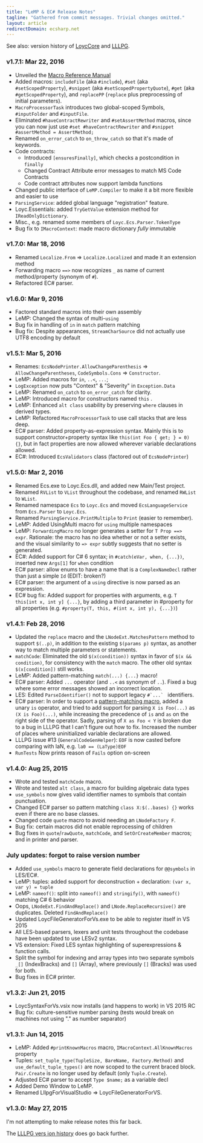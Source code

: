 ```yaml
---
title: "LeMP & EC# Release Notes"
tagline: "Gathered from commit messages. Trivial changes omitted."
layout: article
redirectDomain: ecsharp.net
---
```


See also: version history of [LoycCore](http://core.loyc.net/version-history.html) and [LLLPG](/lllpg/version-history.html).

### v1.7.1: Mar 22, 2016 ###

- Unveiled the [Macro Reference Manual](reference.html)
- Added macros: `includeFile` (aka `#include`), `#set` (aka `#setScopedProperty`), `#snippet` (aka `#setScopedPropertyQuote`), `#get` (aka `#getScopedProperty`), and `replacePP` (`replace` plus preprocessing of initial parameters).
- `MacroProcessorTask` introduces two global-scoped Symbols, `#inputFolder` and `#inputFile`.
- Eliminated `#haveContractRewriter` and `#setAssertMethod` macros, since you can now just use `#set #haveContractRewriter` and `#snippet #assertMethod = AssertMethod;`
- Renamed `on_error_catch` to `on_throw_catch` so that it's made of keywords.
- Code contracts:
    - Introduced `[ensuresFinally]`, which checks a postcondition in `finally`
    - Changed Contract Attribute error messages to match MS Code Contracts
    - Code contract attributes now support lambda functions
- Changed public interface of `LeMP.Compiler` to make it a bit more flexible and easier to use
- `ParsingService`: added global language "registration" feature.
- Loyc.Essentials: added `TryGetValue` extension method for `IReadOnlyDictionary`.
- Misc., e.g. renamed some members of `Loyc.Ecs.Parser.TokenType`
- Bug fix to `IMacroContext`: made macro dictionary _fully_ immutable

### v1.7.0: Mar 18, 2016 ###

- Renamed `Localize.From` => `Localize.Localized` and made it an extension method
- Forwarding macro `==>` now recognizes `_` as name of current method/property (synonym of `#`).
- Refactored EC# parser.

### v1.6.0: Mar 9, 2016 ###

- Factored standard macros into their own assembly
- LeMP: Changed the syntax of multi-`using`
- Bug fix in handling of `in` in `match` pattern matching
- Bug fix: Despite appearances, `StreamCharSource` did not actually use UTF8 encoding by default

### v1.5.1: Mar 5, 2016 ###

- Renames: `EcsNodePrinter.AllowChangeParenthesis` => `AllowChangeParentheses`, `CodeSymbols.Cons` => `Constructor`.
- LeMP: Added macros for `in`, `..<`, `...`;
- `LogException` now puts "Context" & "Severity" in `Exception.Data`
- LeMP: Renamed `on_catch` to `on_error_catch` for clarity.
- LeMP: Introduced macro for constructors named `this` .
- LeMP: Enhanced `alt class` usability by preserving `where` clauses in derived types. 
- LeMP: Refactored `MacroProcessorTask` to use call stacks that are less deep.
- EC# parser: Added property-as-expression syntax. Mainly this is to support constructor+property syntax like `this(int Foo { get; } = 0) {}`, but in fact properties are now allowed wherever variable declarations allowed.
- EC#: Introduced `EcsValidators` class (factored out of `EcsNodePrinter`)

### v1.5.0: Mar 2, 2016 ###

- Renamed Ecs.exe to Loyc.Ecs.dll, and added new Main/Test project.
- Renamed `RVList` to `VList` throughout the codebase, and renamed `RWList` to `WList`.
- Renamed namespace `Ecs` to `Loyc.Ecs` and moved `EcsLanguageService` from `Ecs.Parser` to `Loyc.Ecs`.
- Renamed `ParsingService.PrintMultiple` to `Print` (easier to remember).
- LeMP: Added UsingMulti macro for `using` multiple namespaces
- LeMP: `ForwardingMacro` no longer generates a setter for `T Prop ==> expr`. Rationale: the macro has no idea whether or not a setter exists, and the visual similarity to `=> expr` subtly suggests that no setter is generated.
- EC#: Added support for C# 6 syntax; in `#catch(eVar, when, {...})`, inserted new `Args[1]`  for `when` condition
- EC# parser: allow enums to have a name that is a `ComplexNameDecl` rather than just a simple `Id` (EDIT: broken?)
- EC# parser: the argument of a `using` directive is now parsed as an expression.
- EC# bug fix: Added support for properties with arguments, e.g. `T this[int x, int y] {...}`, by adding a third parameter in #property for all properties (e.g. `#property(T, this, #(int x, int y), {...})`)

### v1.4.1: Feb 28, 2016 ###

- Updated the `replace` macro and the `LNodeExt.MatchesPattern` method to support `$(..p)`, in addition to the existing `$(params p)` syntax, as another way to match multiple parameters or statements.
- `matchCode`: Eliminated the old `$(x(condition))` syntax in favor of `$(x && condition)`, for consistency with the `match` macro. The other old syntax `$(x[condition])` still works.
- LeMP: Added pattern-matching `match(...) {...}` macro!
- EC# parser: Added `...` operator (and `..<` as synonym of `..`). Fixed a bug where some error messages showed an incorrect location.
- LES: Edited `ParseIdentifier()` not to support legacy ``#`...` `` identifiers.
- EC# parser: In order to support a [pattern-matching macro](pattern-matching.html), added a unary `is` operator, and tried to add support for parsing `X is Foo(...)` as `(X is Foo)(...)`, while increasing the precedence of `is` and `as` on the right side of the operator. Sadly, parsing of `X as Foo < Y` is broken due to a bug in LLLPG that I can't figure out how to fix. Increased the number of places where uninitialized variable declarations are allowed.
- LLLPG issue #13 (`GeneralCodeGenHelper`): `EOF` is now casted before comparing with laN, e.g. `la0 == (LaType)EOF`
- `RunTests` Now prints reason of `Fails` option on-screen

### v1.4.0: Aug 25, 2015 ###

- Wrote and tested `matchCode` macro.
- Wrote and tested `alt class`, a macro for building algebraic data types
- `use_symbols` now gives valid identifier names to symbols that contain punctuation.
- Changed EC# parser so pattern matching `class X:$(..bases) {}` works even if there are no base classes.
- Changed code `quote` macro to avoid needing an `LNodeFactory F`.
- Bug fix: certain macros did not enable reprocessing of children
- Bug fixes in `quote`/`rawQuote`, `matchCode`, and `SetOrCreateMember` macros; and in printer and parser.

### July updates: forgot to raise version number ###

- Added `use_symbols` macro to generate field declarations for `@@symbols` in LES/EC#.
- LeMP: tuples: added support for deconstruction + declaration: `(var x, var y) = tuple`
- LeMP: `nameof()`: split into `nameof()` and `stringify()`, with `nameof()` matching C# 6 behavior
- Oops, `LNodeExt.FindAndReplace()` and `LNode.ReplaceRecursive()` are duplicates. Deleted `FindAndReplace()`
- Updated LoycFileGeneratorForVs.exe to be able to register itself in VS 2015
- All LES-based parsers, lexers and unit tests throughout the codebase have been updated to use LESv2 syntax.
- VS extension: Fixed LES syntax highlighting of superexpressions & function calls.
- Split the symbol for indexing and array types into two separate symbols `_[]` (IndexBracks) and `[]` (Array), where previously `[]` (Bracks) was used for both.
- Bug fixes in EC# printer.

### v1.3.2: Jun 21, 2015 ###

- LoycSyntaxForVs.vsix now installs (and happens to work) in VS 2015 RC
- Bug fix: culture-sensitive number parsing (tests would break on machines not using "." as number separator)

### v1.3.1: Jun 14, 2015 ###

- LeMP: Added `#printKnownMacros` macro, `IMacroContext.AllKnownMacros` property
- Tuples: `set_tuple_type(TupleSize, BareName, Factory.Method)` and `use_default_tuple_types()` are now scoped to the current braced block. `Pair.Create` is no longer used by default (only `Tuple.Create`).
- Adjusted EC# parser to accept `Type $name;` as a variable decl
- Added Demo Window to LeMP.
- Renamed LllpgForVisualStudio => LoycFileGeneratorForVS.

### v1.3.0: May 27, 2015 ###

I'm not attempting to make release notes this far back.

The [LLLPG vers	ion history](/lllpg/version-history.html) does go back further.

